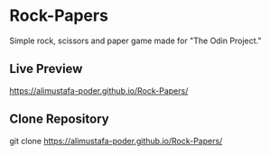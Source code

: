 # Rock-Papers
Simple rock, scissors and paper game made for "The Odin Project."
## Live Preview
https://alimustafa-poder.github.io/Rock-Papers/
## Clone Repository
git clone https://alimustafa-poder.github.io/Rock-Papers/
